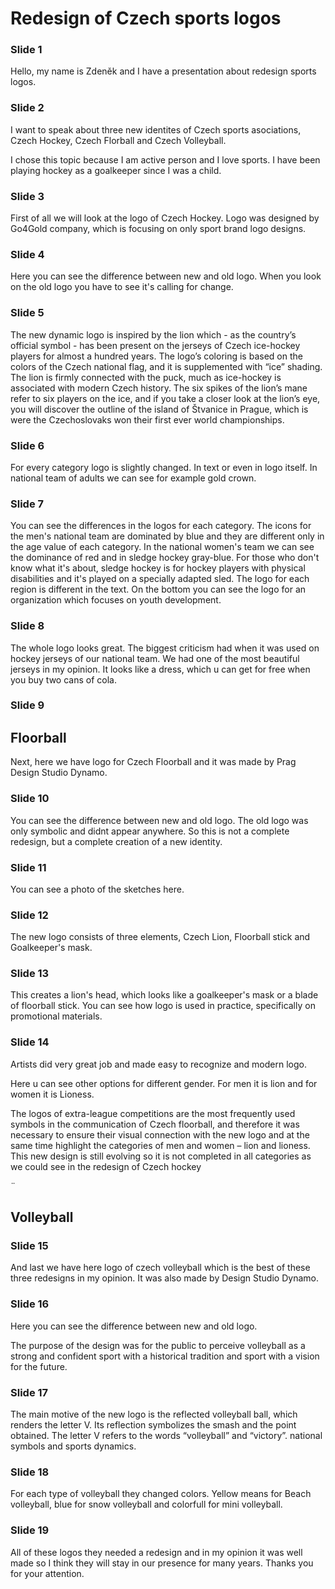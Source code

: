 <h1>Redesign of Czech sports logos</h1>
<h3>Slide 1</h3>
Hello, my name is Zdeněk and I have a presentation about redesign sports logos.

<h3>Slide 2</h3>
I want to speak about three new identites of Czech sports asociations, Czech Hockey, Czech Florball and Czech Volleyball. 

I chose this topic because I am active person and I love sports. I have been playing hockey as a goalkeeper since I was a child.

<h3>Slide 3</h3>
First of all we will look at the logo of Czech Hockey.
Logo was designed by Go4Gold company, which is focusing on only sport brand logo designs.

<h3>Slide 4</h3>
 Here you can see the difference between new and old logo. When you look on the old logo you have to see it's calling for change.

<h3>Slide 5</h3>
The new dynamic logo is inspired by the lion which - as the country’s official symbol - has been present on the jerseys of Czech ice-hockey players for almost a hundred years. The logo’s coloring is based on the colors of the Czech national flag, and it is supplemented with “ice” shading. The lion is firmly connected with the puck, much as ice-hockey is associated with modern Czech history. The six spikes of the lion’s mane refer to six players on the ice, and if you take a closer look at the lion’s eye, you will discover the outline of the island of Štvanice in Prague, which is were the Czechoslovaks won their first ever world championships.

 <h3>Slide 6</h3>
For every category logo is slightly changed. In text or even in logo itself. In national team of adults we can see for example gold crown. 

 <h3>Slide 7</h3>
You can see the differences in the logos for each category. The icons for the men's national team are dominated by blue and they are different only in the age value of each category. In the national women's team we can see the dominance of red and in sledge hockey gray-blue. For those who don't know what it's about, sledge hockey is for hockey players with physical disabilities and it's played on a specially adapted sled.
The logo for each region is different in the text. On the bottom you can see the logo for an organization which focuses on youth development.

 <h3>Slide 8</h3> 
The whole logo looks great. The biggest criticism had when it was used on hockey jerseys of our national team. We had one of the most beautiful jerseys in my opinion. It looks like a dress, which u can get for free when you buy two cans of cola.

<h3>Slide 9</h3>
<h2>Floorball</h2>

Next, here we have logo for Czech Floorball and it was made by Prag Design Studio Dynamo. 

<h3>Slide 10</h3>

You can see the difference between new and old logo. 
The old logo was only symbolic and didnt appear anywhere. So this is not a complete redesign, but a complete creation of a new identity.

<h3>Slide 11</h3>
You can see a photo of the sketches here.

<h3>Slide 12</h3>
The new logo consists of three elements, Czech Lion, Floorball stick and Goalkeeper's mask. 

<h3>Slide 13</h3>
This creates a lion's head, which looks like a goalkeeper's mask or a blade of floorball stick.
You can see how logo is used in practice, specifically on promotional materials.

<h3>Slide 14</h3>
Artists did very great job and made easy to recognize and modern logo.


Here u can see other options for different gender. For men it is lion and for women it is Lioness.


The logos of extra-league competitions are the most frequently used symbols in the communication of Czech floorball, and therefore it was necessary to ensure their visual connection with the new logo and at the same time highlight the categories of men and women – lion and lioness. 
This new design is still evolving so it is not completed in all categories as we could see in the redesign of Czech hockey


¨

<h2>Volleyball</h2>
<h3>Slide 15</h3>
And last we have here logo of czech volleyball which is the best of these three redesigns in my opinion. It was also made by Design Studio Dynamo.
<h3>Slide 16</h3>
Here you can see the difference between new and old logo.

The purpose of the design was for the public to perceive volleyball as a strong and confident sport with a historical tradition and sport with a vision for the future.

<h3>Slide 17</h3>
The main motive of the new logo is the reflected volleyball ball, which renders the letter V. Its reflection symbolizes the smash and the point obtained. The letter V refers to the words “volleyball” and “victory”.  national symbols and sports dynamics.
<h3>Slide 18</h3>
For each type of volleyball they changed colors. Yellow means for Beach volleyball, blue for snow volleyball and colorfull for mini volleyball.
<h3>Slide 19</h3>
All of these logos they needed a redesign and in my opinion it was well made so I think they will stay in our presence for many years. Thanks you for your attention.

